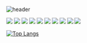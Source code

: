 ![header](https://capsule-render.vercel.app/api?type=waving&color=auto&height=300&section=header&fontSize=90)

<img
  src="https://img.shields.io/badge/HTML5-E34F26?style=flat-square&logo=HTML5&logoColor=white"
/>
<img
  src="https://img.shields.io/badge/CSS-1572B6?style=flat-square&logo=CSS3&logoColor=white"
/>
<img
  src="https://img.shields.io/badge/Javascript-F7DF1E?style=flat-square&logo=Javascript&logoColor=white"
/>
<img
  src="https://img.shields.io/badge/Typescript-3178C6?style=flat-square&logo=Typescript&logoColor=white"
/>
<img
  src="https://img.shields.io/badge/Python-3776AB?style=flat-square&logo=Python&logoColor=white"
/>
<img
  src="https://img.shields.io/badge/Django-092E20?style=flat-square&logo=Django&logoColor=white"
/>
<img
  src="https://img.shields.io/badge/React-61DAFB?style=flat-square&logo=React&logoColor=white"
/>
<img
  src="https://img.shields.io/badge/Vue.js-4FC08D?style=flat-square&logo=Vue.js&logoColor=white"
/>
<img
  src="https://img.shields.io/badge/Git-F05032?style=flat-square&logo=Git&logoColor=white"
/>
<img
  src="https://img.shields.io/badge/Github-181717?style=flat-square&logo=Github&logoColor=white"
/>

[![Top Langs](https://github-readme-stats.vercel.app/api/top-langs/?username=swoo1226&layout=compact)](https://github.com/swoo1226/github-readme-stats)
